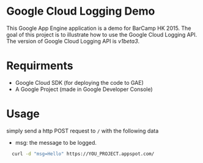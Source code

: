 # Google Cloud Logging Demo
This Google App Engine application is a demo for BarCamp HK 2015. The goal of
this project is to illustrate how to use the Google Cloud Logging API. The
version of Google Cloud Logging API is _v1beta3_.

# Requirments
- Google Cloud SDK (for deploying the code to GAE)
- A Google Project (made in Google Developer Console)

# Usage
simply send a http POST request to `/` with the following data

- msg: the message to be logged.

```bash
  curl -d "msg=Hello" https://YOU_PROJECT.appspot.com/
```

